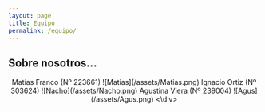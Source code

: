 ```yaml
---
layout: page
title: Equipo
permalink: /equipo/
---
```


## Sobre nosotros...

<div style="text-align: center">
Matías Franco (Nº 223661)  
![Matias](/assets/Matias.png)  
Ignacio Ortiz (Nº 303624)  
![Nacho](/assets/Nacho.png)  
Agustina Viera (Nº 239004)  
![Agus](/assets/Agus.png)  
<\div>
